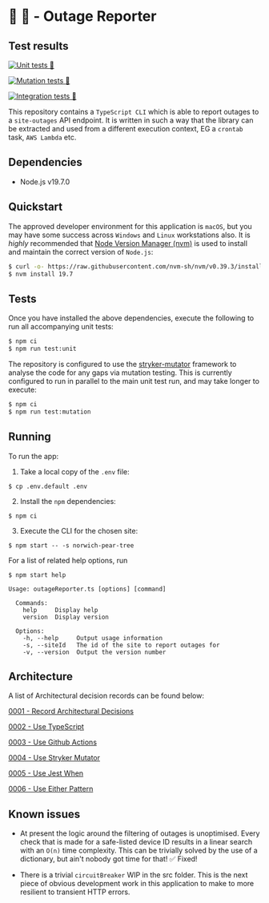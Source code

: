 # 🐙 💪 - Outage Reporter

## Test results

[![Unit tests 🧪](https://github.com/thesheps/kf-outage-reporter/actions/workflows/unit-tests.yaml/badge.svg)](https://github.com/thesheps/kf-outage-reporter/actions/workflows/unit-tests.yaml)

[![Mutation tests 🧪](https://github.com/thesheps/kf-outage-reporter/actions/workflows/mutation-tests.yaml/badge.svg)](https://kf-outage-reporter.thesheps.dev/)

[![Integration tests 🧪](https://github.com/thesheps/kf-outage-reporter/actions/workflows/integration-tests.yaml/badge.svg)](https://github.com/thesheps/kf-outage-reporter/actions/workflows/integration-tests.yaml)

This repository contains a `TypeScript CLI` which is able to report outages to a `site-outages` API endpoint. It is written in such a way that the library can be extracted and used from a different execution context, EG a `crontab` task, `AWS Lambda` etc.

## Dependencies

- Node.js v19.7.0

## Quickstart

The approved developer environment for this application is `macOS`, but you may have some success across `Windows` and `Linux` workstations also. It is _highly_ recommended that [Node Version Manager (nvm)](https://github.com/nvm-sh/nvm) is used to install and maintain the correct version of `Node.js`:

```bash
$ curl -o- https://raw.githubusercontent.com/nvm-sh/nvm/v0.39.3/install.sh | bash
$ nvm install 19.7
```

## Tests

Once you have installed the above dependencies, execute the following to run all accompanying unit tests:

```bash
$ npm ci
$ npm run test:unit
```

The repository is configured to use the [stryker-mutator](https://stryker-mutator.io/) framework to analyse the code for any gaps via mutation testing. This is currently configured to run in parallel to the main unit test run, and may take longer to execute:

```bash
$ npm ci
$ npm run test:mutation
```

## Running

To run the app:

1. Take a local copy of the `.env` file:

```
$ cp .env.default .env
```

2. Install the `npm` dependencies:

```
$ npm ci
```

3. Execute the CLI for the chosen site:

```
$ npm start -- -s norwich-pear-tree
```

For a list of related help options, run

```
$ npm start help

Usage: outageReporter.ts [options] [command]

  Commands:
    help     Display help
    version  Display version

  Options:
    -h, --help     Output usage information
    -s, --siteId   The id of the site to report outages for
    -v, --version  Output the version number
```

## Architecture

A list of Architectural decision records can be found below:

[0001 - Record Architectural Decisions](0001-record-architecture-decisions.md)

[0002 - Use TypeScript](0002-use-typescript.md)

[0003 - Use Github Actions](0003-use-github-actions.md)

[0004 - Use Stryker Mutator](0004-use-stryker-mutator.md)

[0005 - Use Jest When](0005-use-jest-when.md)

[0006 - Use Either Pattern](0006-use-either-pattern.md)

## Known issues

- At present the logic around the filtering of outages is unoptimised. Every check that is made for a safe-listed device ID results in a linear search with an `O(n)` time complexity. This can be trivially solved by the use of a dictionary, but ain't nobody got time for that! ✅ Fixed!

- There is a trivial `circuitBreaker` WIP in the src folder. This is the next piece of obvious development work in this application to make to more resilient to transient HTTP errors.
